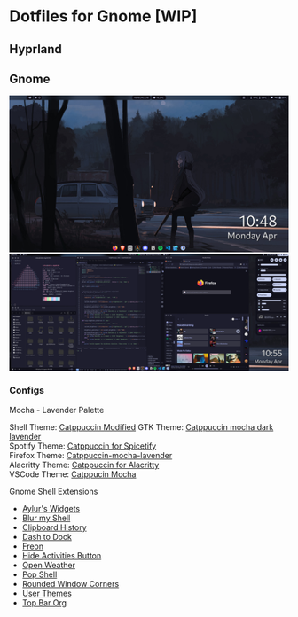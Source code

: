 # Dotfiles for Gnome [WIP]

## Hyprland


## Gnome 
<img src="https://github.com/Peekaey/dots/blob/main/screenshots/GnomeDesktop.png">
<img src="https://github.com/Peekaey/dots/blob/main/screenshots/GnomeApps.png">  

### Configs
Mocha - Lavender Palette

Shell Theme: [Catppuccin Modified](https://github.com/lime-desu/dootsfile/tree/monochrome/themes/MonoTheme%20-%20Catppuccin%20(Mocha:%20Lavender))  
GTK Theme:  [Catppuccin mocha dark lavender](https://github.com/catppuccin/gtk)  
Spotify Theme: [Catppuccin for Spicetify](https://github.com/catppuccin/spicetify)  
Firefox Theme: [Catppuccin-mocha-lavender](https://addons.mozilla.org/en-US/firefox/addon/catppuccin-mocha-lavender/)  
Alacritty Theme: [Catppuccin for Alacritty](https://github.com/catppuccin/alacritty)     
VSCode Theme: [Catppucin Mocha](https://github.com/catppuccin/vscode)  


Gnome Shell Extensions  
- [Aylur's Widgets](https://extensions.gnome.org/extension/5338/aylurs-widgets/)  
- [Blur my Shell](https://extensions.gnome.org/extension/3193/blur-my-shell/)
- [Clipboard History](https://extensions.gnome.org/extension/4839/clipboard-history/)
- [Dash to Dock](https://extensions.gnome.org/extension/307/dash-to-dock/)
- [Freon](https://extensions.gnome.org/extension/841/freon/)
- [Hide Activities Button](https://extensions.gnome.org/extension/744/hide-activities-button/)
- [Open Weather](https://extensions.gnome.org/extension/750/openweather/)
- [Pop Shell](https://github.com/pop-os/shell)
- [Rounded Window Corners](https://extensions.gnome.org/extension/5237/rounded-window-corners/)
- [User Themes](https://extensions.gnome.org/extension/19/user-themes/)
- [Top Bar Org](https://extensions.gnome.org/extension/4356/top-bar-organizer/)
